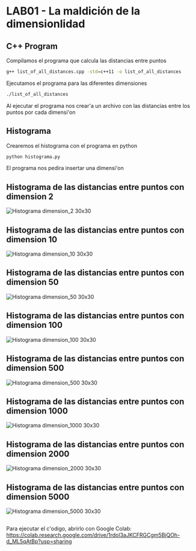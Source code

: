 # LAB01 - La maldición de la dimensionlidad
## C++ Program
Compilamos el programa que calcula las distancias entre puntos
```bash
g++ list_of_all_distances.cpp -std=c++11 -o list_of_all_distances
```
Ejecutamos el programa para las diferentes dimensiones
```bash
./list_of_all_distances
```
Al ejecutar el programa nos crear'a un archivo con las distancias entre los puntos por cada dimensi'on

## Histograma
Crearemos el histograma con el programa en python

```bash
python histograma.py
```
El programa nos pedira insertar una dimensi'on
## Histograma de las distancias entre puntos con dimension 2
![Histograma dimension_2 30x30](https://github.com/ronaldtito/EDA/blob/9404882edee9d20cc0c2b3ad5fb14a335e820072/LAB01/Figures/dimension_2.png)
## Histograma de las distancias entre puntos con dimension 10
![Histograma dimension_10 30x30](https://github.com/ronaldtito/EDA/blob/9404882edee9d20cc0c2b3ad5fb14a335e820072/LAB01/Figures/dimension_10.png)
## Histograma de las distancias entre puntos con dimension 50
![Histograma dimension_50 30x30](https://github.com/ronaldtito/EDA/blob/9404882edee9d20cc0c2b3ad5fb14a335e820072/LAB01/Figures/dimension_50.png)
## Histograma de las distancias entre puntos con dimension 100
![Histograma dimension_100 30x30](https://github.com/ronaldtito/EDA/blob/9404882edee9d20cc0c2b3ad5fb14a335e820072/LAB01/Figures/dimension_100.png)
## Histograma de las distancias entre puntos con dimension 500
![Histograma dimension_500 30x30](https://github.com/ronaldtito/EDA/blob/9404882edee9d20cc0c2b3ad5fb14a335e820072/LAB01/Figures/dimension_500.png)
## Histograma de las distancias entre puntos con dimension 1000
![Histograma dimension_1000 30x30](https://github.com/ronaldtito/EDA/blob/9404882edee9d20cc0c2b3ad5fb14a335e820072/LAB01/Figures/dimension_1000.png)
## Histograma de las distancias entre puntos con dimension 2000
![Histograma dimension_2000 30x30](https://github.com/ronaldtito/EDA/blob/9404882edee9d20cc0c2b3ad5fb14a335e820072/LAB01/Figures/dimension_2000.png)
## Histograma de las distancias entre puntos con dimension 5000
![Histograma dimension_5000 30x30](https://github.com/ronaldtito/EDA/blob/9404882edee9d20cc0c2b3ad5fb14a335e820072/LAB01/Figures/dimension_5000.png)
## 
Para ejecutar el c'odigo, abrirlo con Google Colab:
https://colab.research.google.com/drive/1rdol3aJKCFRGCgm5BjQOh-d_ML5qAtBp?usp=sharing


